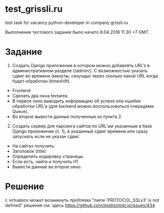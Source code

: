 # test_grissli.ru
test task for vacancy python-developer in company grissli.ru

Выполнение тестового задания было начато 8.04.2016 11.30 +7 GMT.

# Задание

1. Создать Django приложение в котором можно добавлять URL’s в административном разделе (/admin/). С возможностью указать сдвиг во времени (минуты, секунды) через сколько какой URL когда будет обработан (timeshift).
  - Frontend
  - Сделать два окна textarea.
  - В первое окно выводить информацию об успехе или ошибке обработки URL’a (для backend можно воспользоваться очередями Queue).
  - Во второе вывести данные полученные из пункта 2.
2. Создать сервер для парсинга сайтов по URL’ам указанным в базе Django приложения (п. 1), в указанный сдвиг времени или сразу запускать если не указан сдвиг.
  - На сайтах получить
  - Заголовок (title)
  - Определить кодировку страницы
  - Если есть, найти и получить H1
  - Вывести данные во второе окно.

# Решение





c virtualenv может возникнуть проблема "name 'PROTOCOL_SSLv3' is not defined"
решение см. здесь https://github.com/mistio/mist.io/issues/434